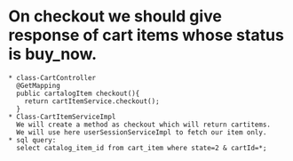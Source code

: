# On checkout we should give response of cart items whose status is buy_now. 
```
* class-CartController
  @GetMapping
  public cartalogItem checkout(){
    return cartItemService.checkout();
  }
* Class-CartItemServiceImpl
  We will create a method as checkout which will return cartitems.
  We will use here userSessionServiceImpl to fetch our item only.
* sql query:
  select catalog_item_id from cart_item where state=2 & cartId=*;
```
